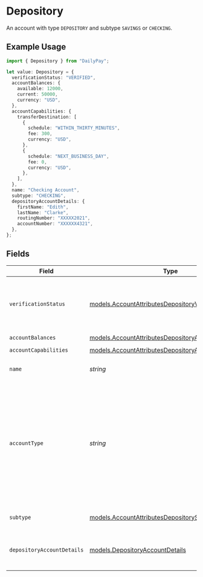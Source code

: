 # Depository

An account with type `DEPOSITORY` and subtype `SAVINGS` or `CHECKING`.

## Example Usage

```typescript
import { Depository } from "DailyPay";

let value: Depository = {
  verificationStatus: "VERIFIED",
  accountBalances: {
    available: 12000,
    current: 50000,
    currency: "USD",
  },
  accountCapabilities: {
    transferDestination: [
      {
        schedule: "WITHIN_THIRTY_MINUTES",
        fee: 300,
        currency: "USD",
      },
      {
        schedule: "NEXT_BUSINESS_DAY",
        fee: 0,
        currency: "USD",
      },
    ],
  },
  name: "Checking Account",
  subtype: "CHECKING",
  depositoryAccountDetails: {
    firstName: "Edith",
    lastName: "Clarke",
    routingNumber: "XXXXX2021",
    accountNumber: "XXXXXX4321",
  },
};
```

## Fields

| Field                                                                                                                                                                  | Type                                                                                                                                                                   | Required                                                                                                                                                               | Description                                                                                                                                                            | Example                                                                                                                                                                |
| ---------------------------------------------------------------------------------------------------------------------------------------------------------------------- | ---------------------------------------------------------------------------------------------------------------------------------------------------------------------- | ---------------------------------------------------------------------------------------------------------------------------------------------------------------------- | ---------------------------------------------------------------------------------------------------------------------------------------------------------------------- | ---------------------------------------------------------------------------------------------------------------------------------------------------------------------- |
| `verificationStatus`                                                                                                                                                   | [models.AccountAttributesDepositoryVerificationStatus](../models/accountattributesdepositoryverificationstatus.md)                                                     | :heavy_check_mark:                                                                                                                                                     | A code that indicates the status of an account that is a destination for funds.                                                                                        | VERIFIED                                                                                                                                                               |
| `accountBalances`                                                                                                                                                      | [models.AccountAttributesDepositoryAccountBalances](../models/accountattributesdepositoryaccountbalances.md)                                                           | :heavy_check_mark:                                                                                                                                                     | N/A                                                                                                                                                                    |                                                                                                                                                                        |
| `accountCapabilities`                                                                                                                                                  | [models.AccountAttributesDepositoryAccountCapabilities](../models/accountattributesdepositoryaccountcapabilities.md)                                                   | :heavy_check_mark:                                                                                                                                                     | N/A                                                                                                                                                                    |                                                                                                                                                                        |
| `name`                                                                                                                                                                 | *string*                                                                                                                                                               | :heavy_check_mark:                                                                                                                                                     | Display name for this account.                                                                                                                                         | Checking Account                                                                                                                                                       |
| `accountType`                                                                                                                                                          | *string*                                                                                                                                                               | :heavy_check_mark:                                                                                                                                                     | The type of account. It differentiates between depository accounts (e.g. bank account), cards (e.g. debit) and earnings balance type of accounts (e.g. on demand pay). |                                                                                                                                                                        |
| `subtype`                                                                                                                                                              | [models.AccountAttributesDepositorySubtype](../models/accountattributesdepositorysubtype.md)                                                                           | :heavy_check_mark:                                                                                                                                                     | The subtype of the account.                                                                                                                                            | CHECKING                                                                                                                                                               |
| `depositoryAccountDetails`                                                                                                                                             | [models.DepositoryAccountDetails](../models/depositoryaccountdetails.md)                                                                                               | :heavy_check_mark:                                                                                                                                                     | The banking details of the account and account holder.                                                                                                                 |                                                                                                                                                                        |